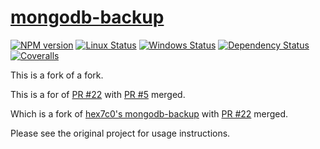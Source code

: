 # [mongodb-backup](https://github.com/hex7c0/mongodb-backup)

[![NPM version](https://img.shields.io/npm/v/mongodb-backup.svg)](https://www.npmjs.com/package/mongodb-backup)
[![Linux Status](https://img.shields.io/travis/hex7c0/mongodb-backup.svg?label=linux)](https://travis-ci.org/hex7c0/mongodb-backup)
[![Windows Status](https://img.shields.io/appveyor/ci/hex7c0/mongodb-backup.svg?label=windows)](https://ci.appveyor.com/project/hex7c0/mongodb-backup)
[![Dependency Status](https://img.shields.io/david/hex7c0/mongodb-backup.svg)](https://david-dm.org/hex7c0/mongodb-backup)
[![Coveralls](https://img.shields.io/coveralls/hex7c0/mongodb-backup.svg)](https://coveralls.io/r/hex7c0/mongodb-backup)

This is a fork of a fork.

This is a for of [PR #22](https://github.com/hex7c0/mongodb-backup/pull/22) with [PR #5](https://github.com/spmiller/mongodb-backup/pull/5) merged.


Which is a fork of [hex7c0's mongodb-backup](https://github.com/hex7c0/mongodb-backup) with [PR #22](https://github.com/hex7c0/mongodb-backup/pull/22) merged.

Please see the original project for usage instructions.
